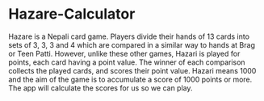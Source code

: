# Hazare-Calculator
Hazare is a Nepali card game. Players divide their hands of 13 cards into sets of 3, 3, 3 and 4 which are compared in a similar way to hands at Brag or Teen Patti. However, unlike these other games, Hazari is played for points, each card having a point value. The winner of each comparison collects the played cards, and scores their point value. Hazari means 1000 and the aim of the game is to accumulate a score of 1000 points or more. The app will calculate the scores for us so we can play. 
